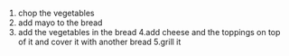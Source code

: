 1. chop the vegetables
2. add mayo to the bread
3. add the vegetables in the bread
4.add cheese and the toppings on top of it and cover it with another bread
5.grill it